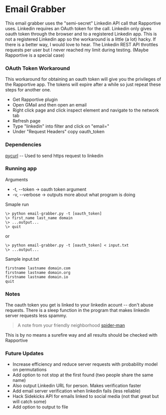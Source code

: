 # Email Grabber

This email grabber uses the "semi-secret" Linkedin API call that Rapportive uses. Linkedin requires an OAuth token for the call. Linkedin only gives oauth token through the browser and to a registered Linkedin app. This is not a registered Linkedin app so the workaround is a little (a lot) hacky. If there is a better way, I would love to hear. The Linkedin REST API throttles requests per user but I never reached my limit during testing. (Maybe Rapportive is a special case)

### OAuth Token Workaround

This workaround for obtaining an oauth token will give you the privileges of the Rapportive app. The tokens will expire after a while so just repeat these steps for another one.

* Get Rapportive plugin
* Open GMail and then open an email
* Right click page and click inspect element and navigate to the network tab
* Refresh page
* Type "linkedin" into filter and click on "email="
* Under "Request Headers" copy oauth_token

### Dependencies

[pycurl] -- Used to send https request to linkedin

### Running app
	
Arguments
* -t, --token -> oauth token argument
* -v, --verbose -> outputs more about what program is doing

Smaple run

	\> python email-grabber.py -t [oauth_token]
	\> first_name last_name domain
	\> ...output...
	\> quit

or

	\> python email-grabber.py -t [oauth_token] < input.txt
	\> ...output...

Sample input.txt

	firstname lastname domain.com
	firstname lastname domain.org
	firstname lastname domain.io
	quit

### Notes

The oauth token you get is linked to your linkedin acount -- don't abuse requests. There is a sleep function in the program that makes linkedin server requests less spammy.

> A note from your friendly neighborhood [spider-man]

This is by no means a surefire way and all results should be checked with Rapportive

### Future Updates

* Increase efficiency and reduce server requests with probability model on permutations
* Add option to not stop at the first found (two people share the same name)
* Also output Linkedin URL for person. Makes verification faster
* Add email server verification when linkedin fails (less reliable)
* Hack Sidekicks API for emails linked to social media (not that great but will catch some)
* Add option to output to file

[pycurl]: <http://pycurl.sourceforge.net/>
[spider-man]: <http://quoteinvestigator.com/wp-content/uploads/2015/07/spider400.jpg>